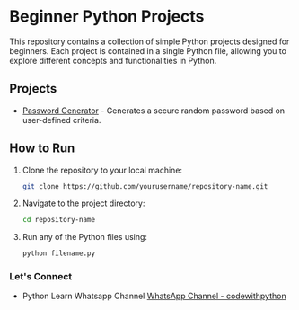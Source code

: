 # Beginner Python Projects

This repository contains a collection of simple Python projects designed for beginners. Each project is contained in a single Python file, allowing you to explore different concepts and functionalities in Python.

## Projects

- [Password Generator](randompass.py) - Generates a secure random password based on user-defined criteria.

## How to Run

1. Clone the repository to your local machine:
   ```bash
   git clone https://github.com/yourusername/repository-name.git
   ```

2. Navigate to the project directory:
	```bash
	cd repository-name
	```

3. Run any of the Python files using:
	```bash
	python filename.py
	```
	

### Let's Connect
- Python Learn Whatsapp Channel [WhatsApp Channel - codewithpython](https://whatsapp.com/channel/0029Vb5urw8K0IBbTQ8NH53b)  